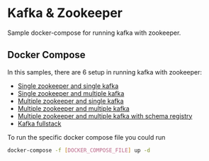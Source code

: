 # Kafka & Zookeeper

Sample docker-compose for running kafka with zookeeper.

## Docker Compose

In this samples, there are 6 setup in running kafka with zookeeper:
* [Single zookeeper and single kafka](https://github.com/abiwinanda/docker-compose-collections/blob/master/kafka-zookeeper/zk-single-kafka-single.yml)
* [Single zookeeper and multiple kafka](https://github.com/abiwinanda/docker-compose-collections/blob/master/kafka-zookeeper/zk-single-kafka-multiple.yml)
* [Multiple zookeeper and single kafka](https://github.com/abiwinanda/docker-compose-collections/blob/master/kafka-zookeeper/zk-multiple-kafka-single.yml)
* [Multiple zookeeper and multiple kafka](https://github.com/abiwinanda/docker-compose-collections/blob/master/kafka-zookeeper/zk-multiple-kafka-multiple.yml)
* [Multiple zookeeper and multiple kafka with schema registry](https://github.com/abiwinanda/docker-compose-collections/blob/master/kafka-zookeeper/zk-multiple-kafka-multiple-schema-registry.yml)
* [Kafka fullstack](https://github.com/abiwinanda/docker-compose-collections/blob/master/kafka-zookeeper/kafka-full-stack.yml)

To run the specific docker compose file you could run

```sh
docker-compose -f [DOCKER_COMPOSE_FILE] up -d
```
